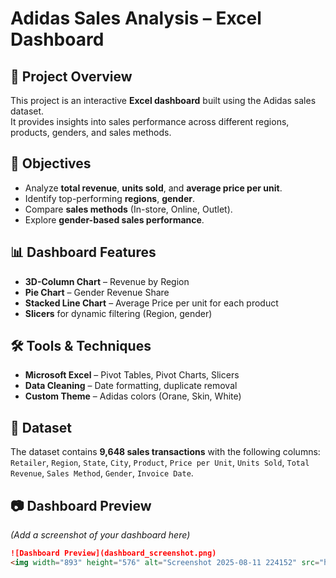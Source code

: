# Adidas Sales Analysis – Excel Dashboard

## 📌 Project Overview
This project is an interactive **Excel dashboard** built using the Adidas sales dataset.  
It provides insights into sales performance across different regions, products, genders, and sales methods.

## 🎯 Objectives
- Analyze **total revenue**, **units sold**, and **average price per unit**.
- Identify top-performing **regions**, **gender**.
- Compare **sales methods** (In-store, Online, Outlet).
- Explore **gender-based sales performance**.

## 📊 Dashboard Features
- **3D-Column Chart** – Revenue by Region
- **Pie Chart** – Gender Revenue Share
- **Stacked Line Chart** – Average Price per unit for each product
- **Slicers** for dynamic filtering (Region, gender)

## 🛠 Tools & Techniques
- **Microsoft Excel** – Pivot Tables, Pivot Charts, Slicers
- **Data Cleaning** – Date formatting, duplicate removal
- **Custom Theme** – Adidas colors (Orane, Skin, White)

## 📁 Dataset
The dataset contains **9,648 sales transactions** with the following columns:  
`Retailer`, `Region`, `State`, `City`, `Product`, `Price per Unit`, `Units Sold`, `Total Revenue`, `Sales Method`, `Gender`, `Invoice Date`.

## 📷 Dashboard Preview
*(Add a screenshot of your dashboard here)*
```markdown
![Dashboard Preview](dashboard_screenshot.png)
<img width="893" height="576" alt="Screenshot 2025-08-11 224152" src="https://github.com/user-attachments/assets/e35af7e3-03c6-4aab-9eb7-e8f6364ab21d" />
